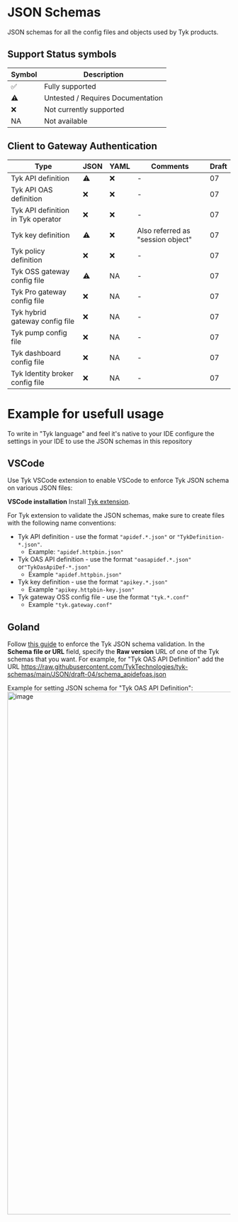 # JSON Schemas

JSON schemas for all the config files and objects used by Tyk products. 

## Support Status symbols

| Symbol | Description |
| --------- | --------- |
| ✅ | Fully supported |
| ⚠️ | Untested / Requires Documentation |
| ❌️ | Not currently supported |
| NA | Not available |

## Client to Gateway Authentication

| Type        | JSON      | YAML | Comments | Draft |
| ----------- | --------- | ---- | --------- | -------- |
| Tyk API definition | ⚠️ | ❌️ | - | 07 |
| Tyk API OAS definition | ❌️ | ❌️ | - | 07 |
| Tyk API definition in Tyk operator | ❌️ | ❌ | - | 07 |
| Tyk key definition | ⚠️ | ❌️ | Also referred as "session object" | 07 |
| Tyk policy definition | ❌️ | ❌️ | - | 07 |
| Tyk OSS gateway config file | ⚠️ | NA | - | 07 |
| Tyk Pro gateway config file | ❌️ | NA | - | 07 |
| Tyk hybrid gateway config file | ❌️ | NA | - | 07 |
| Tyk pump config file | ❌️ | NA | - | 07 |
| Tyk dashboard config file | ❌️ | NA | - | 07 |
| Tyk Identity broker config file | ❌️ | NA | - | 07 |

# Example for usefull usage
To write in "Tyk language" and feel it's native to your IDE configure the settings in your IDE to use the JSON schemas in this repository

## VSCode

Use Tyk VSCode extension to enable VSCode to enforce Tyk JSON schema on various JSON files:

**VSCode installation**
Install [Tyk extension](https://marketplace.visualstudio.com/items?itemName=TykTechnologiesLimited.tyk-schemas).

For Tyk extension to validate the JSON schemas, make sure to create files with the following name conventions:
   - Tyk API definition - use the format `"apidef.*.json"` or  `"TykDefinition-*.json"`. 
     - Example: `"apidef.httpbin.json"`
   - Tyk OAS API definition - use the format `"oasapidef.*.json"` or`"TykOasApiDef-*.json"`
     - Example `"apidef.httpbin.json"` 
   - Tyk key definition - use the format `"apikey.*.json"`
     - Example `"apikey.httpbin-key.json"`
   - Tyk gateway OSS config file - use the format `"tyk.*.conf"`
     - Example `"tyk.gateway.conf"`



## Goland

Follow [this guide](https://www.jetbrains.com/help/go/json.html#8ae73b55) to enforce the Tyk JSON schema validation.
In the **Schema file or URL** field, specify the **Raw version** URL of one of the Tyk schemas that you want. 
For example, for "Tyk OAS API Definition" add the URL https://raw.githubusercontent.com/TykTechnologies/tyk-schemas/main/JSON/draft-04/schema_apidefoas.json

Example for setting JSON schema for "Tyk OAS API Definition":
<img width="1178" alt="image" src="https://user-images.githubusercontent.com/3155222/180099534-ef58b1f2-dc18-4113-b47d-ed789f63da0a.png">

